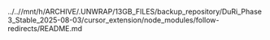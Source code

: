 ../..//mnt/h/ARCHIVE/.UNWRAP/13GB_FILES/backup_repository/DuRi_Phase3_Stable_2025-08-03/cursor_extension/node_modules/follow-redirects/README.md